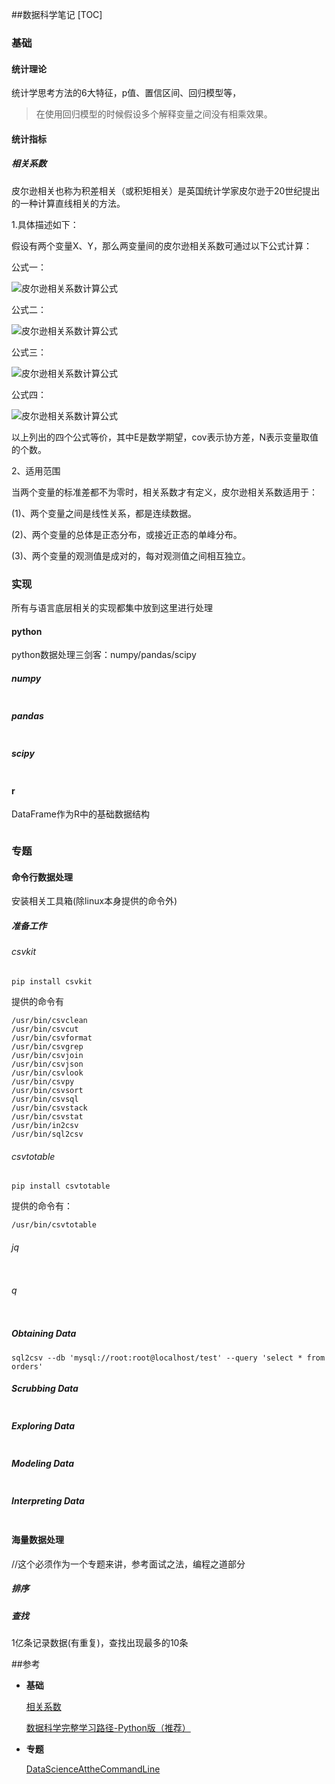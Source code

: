 ##数据科学笔记
[TOC]

### 基础

#### 统计理论

统计学思考方法的6大特征，p值、置信区间、回归模型等，

> 在使用回归模型的时候假设多个解释变量之间没有相乘效果。

#### 统计指标

##### 相关系数

 皮尔逊相关也称为积差相关（或积矩相关）是英国统计学家皮尔逊于20世纪提出的一种计算直线相关的方法。

1.具体描述如下：

假设有两个变量X、Y，那么两变量间的皮尔逊相关系数可通过以下公式计算：

公式一：

![皮尔逊相关系数计算公式](http://hi.csdn.net/attachment/201007/11/19961_12788382715I69.gif)

公式二：

![皮尔逊相关系数计算公式](http://hi.csdn.net/attachment/201007/11/19961_1278838271Lch3.gif)

公式三：

![皮尔逊相关系数计算公式](http://hi.csdn.net/attachment/201007/11/19961_1278838271OR17.gif)

公式四：

![皮尔逊相关系数计算公式](http://hi.csdn.net/attachment/201007/11/19961_1278843346L5kz.gif)

以上列出的四个公式等价，其中E是数学期望，cov表示协方差，N表示变量取值的个数。

 2、适用范围

 当两个变量的标准差都不为零时，相关系数才有定义，皮尔逊相关系数适用于：

(1)、两个变量之间是线性关系，都是连续数据。

(2)、两个变量的总体是正态分布，或接近正态的单峰分布。

(3)、两个变量的观测值是成对的，每对观测值之间相互独立。

### 实现

所有与语言底层相关的实现都集中放到这里进行处理

#### python

python数据处理三剑客：numpy/pandas/scipy

##### numpy

```python

```

##### pandas

```python

```

##### scipy

```python

```

#### r

DataFrame作为R中的基础数据结构

```R

```

### 专题

#### 命令行数据处理

安装相关工具箱(除linux本身提供的命令外)

##### 准备工作

###### csvkit 

```shell
pip install csvkit
```

提供的命令有

```shell
/usr/bin/csvclean
/usr/bin/csvcut
/usr/bin/csvformat
/usr/bin/csvgrep
/usr/bin/csvjoin
/usr/bin/csvjson
/usr/bin/csvlook
/usr/bin/csvpy
/usr/bin/csvsort
/usr/bin/csvsql
/usr/bin/csvstack
/usr/bin/csvstat
/usr/bin/in2csv
/usr/bin/sql2csv
```

###### csvtotable

```shell
pip install csvtotable
```

提供的命令有：

```shell
/usr/bin/csvtotable
```

###### jq

```shell

```

###### q

```shell

```

##### Obtaining Data

```shell
sql2csv --db 'mysql://root:root@localhost/test' --query 'select * from orders'
```

##### Scrubbing Data

```shell

```

##### Exploring Data

```shell

```

##### Modeling Data

```shell

```

##### Interpreting Data

```shell

```

#### 海量数据处理

//这个必须作为一个专题来讲，参考面试之法，编程之道部分

##### 排序

##### 查找

1亿条记录数据(有重复)，查找出现最多的10条

 ##参考

- **基础**

  [相关系数](http://m.blog.csdn.net/ciedecem/article/details/39582635)

  [数据科学完整学习路径-Python版（推荐）](https://www.tuicool.com/articles/QBZzquY)

- **专题**

  [DataScienceAttheCommandLine](https://github.com/jeroenjanssens/data-science-at-the-command-line)


